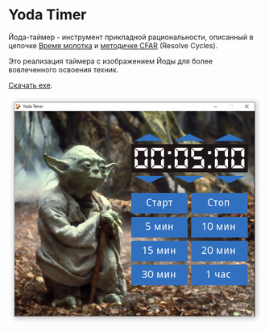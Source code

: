 # Yoda Timer

Йода-таймер - инструмент прикладной рациональности, описанный в цепочке 
[Время молотка](https://lesswrong.ru/w/%D0%92%D1%80%D0%B5%D0%BC%D1%8F_%D0%BC%D0%BE%D0%BB%D0%BE%D1%82%D0%BA%D0%BE%D0%B2_%D0%B4%D0%B5%D0%BD%D1%8C_2_%D0%99%D0%BE%D0%B4%D0%B0-%D1%82%D0%B0%D0%B9%D0%BC%D0%B5%D1%80)
и [методичке CFAR](https://rationality.org/files/cfar-handbook.pdf) (Resolve Cycles).

Это реализация таймера с изображением Йоды для более вовлеченного освоения техник.

[Скачать exe](https://drive.google.com/file/d/1m7e3Ef9Y7gLLe_gxILp0y9BTdwAswVOD/view?usp=sharing).

![ss](/screenshot.png)
